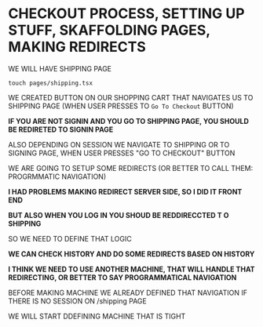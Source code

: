 # CHECKOUT PROCESS, SETTING UP STUFF, SKAFFOLDING PAGES, MAKING REDIRECTS

WE WILL HAVE SHIPPING PAGE

```
touch pages/shipping.tsx
```

WE CREATED BUTTON ON OUR SHOPPING CART THAT NAVIGATES US TO SHIPPING PAGE (WHEN USER PRESSES TO `Go To Checkout` BUTTON)

**IF YOU ARE NOT SIGNIN AND YOU GO TO SHIPPING PAGE, YOU SHOULD BE REDIRETED TO SIGNIN PAGE**

ALSO DEPENDING ON SESSION WE NAVIGATE TO SHIPPING OR TO SIGNING PAGE, WHEN USER PRESSES "GO TO CHECKOUT" BUTTON

WE ARE GOING TO SETUP SOME REDIRECTS (OR BETTER TO CALL THEM: PROGRMMATIC NAVIGATION)

**I HAD PROBLEMS MAKING REDIRECT SERVER SIDE, SO I DID IT FRONT END**

**BUT ALSO WHEN YOU LOG IN YOU SHOUD BE REDDIRECCTED T O SHIPPING**

SO WE NEED TO DEFINE THAT LOGIC

**WE CAN CHECK HISTORY AND DO SOME REDIRECTS BASED ON HISTORY**

**I THINK WE NEED TO USE ANOTHER MACHINE, THAT WILL HANDLE THAT REDIRECTING, OR BETTER TO SAY PROGRAMMATICAL NAVIGATION**

BEFORE MAKING MACHINE WE ALREADY DEFINED THAT NAVIGATION IF THERE IS NO SESSION ON /shipping PAGE

WE WILL START DDEFINING MACHINE THAT IS TIGHT 